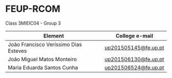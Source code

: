 # FEUP-RCOM

Class 3MIEIC04 - Group 3

Element | College e-mail
--------|----------------
João Francisco Veríssimo Dias Esteves | up201505145@fe.up.pt
João Miguel Matos Monteiro | up201506130@fe.up.pt
Maria Eduarda Santos Cunha | up201506524@fe.up.pt
